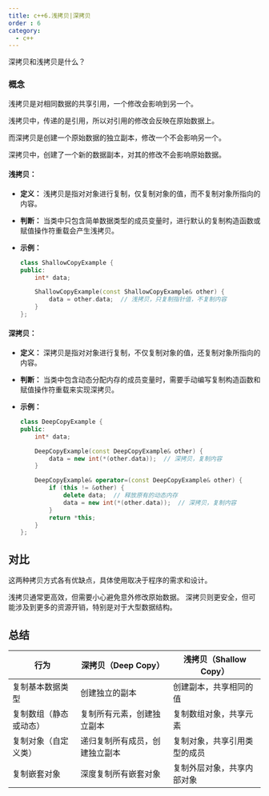 ```yaml
---
title: c++6.浅拷贝|深拷贝
order : 6
category:
  - c++
---
```



<chatmessage avatar="../../../assets/emoji/hh.png" :avatarWidth="40">
深拷贝和浅拷贝是什么？
</chatmessage>

### 概念

浅拷贝是对相同数据的共享引用，一个修改会影响到另一个。

<chatmessage avatar="../../../assets/emoji/new1.png" :avatarWidth="40" alignLeft>
浅拷贝中，传递的是引用，所以对引用的修改会反映在原始数据上。
</chatmessage>

而深拷贝是创建一个原始数据的独立副本，修改一个不会影响另一个。

<chatmessage avatar="../../../assets/emoji/new1.png" :avatarWidth="40" alignLeft>
深拷贝中，创建了一个新的数据副本，对其的修改不会影响原始数据。
</chatmessage>



#### 浅拷贝：

- **定义：** 浅拷贝是指对对象进行复制，仅复制对象的值，而不复制对象所指向的内容。

- **判断：** 当类中只包含简单数据类型的成员变量时，进行默认的复制构造函数或赋值操作符重载会产生浅拷贝。

- **示例：**
  ```cpp
  class ShallowCopyExample {
  public:
      int* data;

      ShallowCopyExample(const ShallowCopyExample& other) {
          data = other.data;  // 浅拷贝，只复制指针值，不复制内容
      }
  };
  ```

#### 深拷贝：

- **定义：** 深拷贝是指对对象进行复制，不仅复制对象的值，还复制对象所指向的内容。

- **判断：** 当类中包含动态分配内存的成员变量时，需要手动编写复制构造函数和赋值操作符重载来实现深拷贝。

- **示例：**
  ```cpp
  class DeepCopyExample {
  public:
      int* data;

      DeepCopyExample(const DeepCopyExample& other) {
          data = new int(*(other.data));  // 深拷贝，复制内容
      }

      DeepCopyExample& operator=(const DeepCopyExample& other) {
          if (this != &other) {
              delete data;  // 释放原有的动态内存
              data = new int(*(other.data));  // 深拷贝，复制内容
          }
          return *this;
      }
  };
  ```
## 对比

这两种拷贝方式各有优缺点，具体使用取决于程序的需求和设计。

浅拷贝通常更高效，但需要小心避免意外修改原始数据。
深拷贝则更安全，但可能涉及到更多的资源开销，特别是对于大型数据结构。

## 总结

| 行为          | 深拷贝（Deep Copy）  | 浅拷贝（Shallow Copy） |
|-------------|-----------------|-------------------|
| 复制基本数据类型    | 创建独立的副本         | 创建副本，共享相同的值       |
| 复制数组（静态或动态） | 复制所有元素，创建独立副本   | 复制数组对象，共享元素       |
| 复制对象（自定义类）  | 递归复制所有成员，创建独立副本 | 复制对象，共享引用类型的成员    |
| 复制嵌套对象      | 深度复制所有嵌套对象      | 复制外层对象，共享内部对象     |
